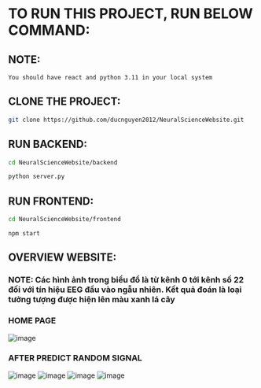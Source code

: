 # TO RUN THIS PROJECT, RUN BELOW COMMAND:
## NOTE: 
```
You should have react and python 3.11 in your local system
```
## CLONE THE PROJECT:
```bash
git clone https://github.com/ducnguyen2012/NeuralScienceWebsite.git
```
## RUN BACKEND:
```bash
cd NeuralScienceWebsite/backend
```
```python
python server.py
```
## RUN FRONTEND:
```bash
cd NeuralScienceWebsite/frontend
```
```react
npm start
```
## OVERVIEW WEBSITE: 
### NOTE: Các hình ảnh trong biểu đồ là từ kênh 0 tới kênh số 22 đối với tín hiệu EEG đầu vào ngẫu nhiên. Kết quả đoán là loại tưởng tượng được hiện lên màu xanh lá cây
### HOME PAGE
![image](https://github.com/user-attachments/assets/56f7c207-2ab5-4c7e-983e-095f88abefc8)
### AFTER PREDICT RANDOM SIGNAL
![image](https://github.com/user-attachments/assets/6dfa0db5-c284-4a20-9567-f48cebb95abc)
![image](https://github.com/user-attachments/assets/13ff95e3-1bd8-4733-95ad-946e524ba5b9)
![image](https://github.com/user-attachments/assets/53b4bfd4-a12b-41ad-97bc-8e5dc63ca934)
![image](https://github.com/user-attachments/assets/54c512ed-811b-4144-a518-95acb2509f95)






